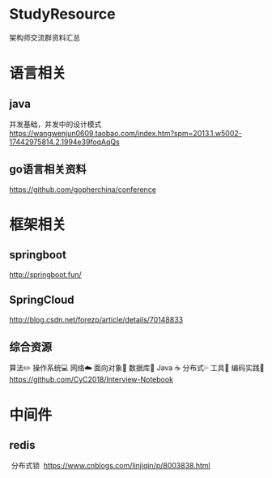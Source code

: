 # StudyResource
架构师交流群资料汇总
# 语言相关
## java
  并发基础，并发中的设计模式
  https://wangwenjun0609.taobao.com/index.htm?spm=2013.1.w5002-17442975814.2.1994e39foqAqQs
  
  
## go语言相关资料
  https://github.com/gopherchina/conference
# 框架相关
## springboot
  http://springboot.fun/
## SpringCloud    
  http://blog.csdn.net/forezp/article/details/70148833

## 综合资源
  算法✏️	操作系统💻	网络☁️	面向对象👫	数据库💾	Java ☕️	分布式💦	工具🔨	编码实践🙊
  https://github.com/CyC2018/Interview-Notebook
# 中间件
## redis
  分布式锁
  https://www.cnblogs.com/linjiqin/p/8003838.html
